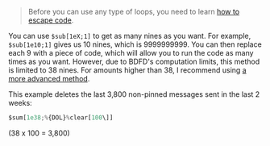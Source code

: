 > Before you can use any type of loops, you need to learn [how to escape code](../main/Escaping.md).

You can use `$sub[1eX;1]` to get as many nines as you want. For example, `$sub[1e10;1]` gives us 10 nines, which is 9999999999. You can then replace each 9 with a piece of code, which will allow you to run the code as many times as you want. However, due to BDFD's computation limits, this method is limited to 38 nines. For amounts higher than 38, I recommend using [a more advanced method](../Run%20X%20Times/Advanced%20Method.md).

This example deletes the last 3,800 non-pinned messages sent in the last 2 weeks:
```js
$sum[1e38;%{DOL}%clear[100\]]
```

(38 x 100 = 3,800)
